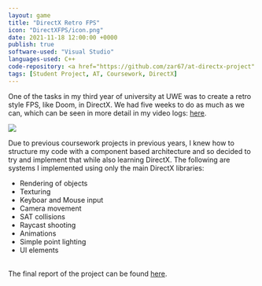```yaml
---
layout: game
title: "DirectX Retro FPS"
icon: "DirectXFPS/icon.png"
date: 2021-11-18 12:00:00 +0000
publish: true
software-used: "Visual Studio"
languages-used: C++
code-repository: <a href="https://github.com/zar67/at-directx-project" target="_blank">GitHub</a>
tags: [Student Project, AT, Coursework, DirectX]
---
```


One of the tasks in my third year of university at UWE was to create a retro style FPS, like Doom, in DirectX. We had five weeks to do as much as we can, which can be seen in more detail in my video logs: <a href="https://youtube.com/playlist?list=PLFrr5q99QVCgQ9nvAoHRC83NKl4EfjXSu" target="_blank">here</a>.

<img src="{{ site.baseurl }}/assets/DirectXFPS/final-screenshot.png"/>

Due to previous coursework projects in previous years, I knew how to structure my code with a component based architecture and so decided to try and implement that while also learning DirectX. The following are systems I implemented using only the main DirectX libraries:

- Rendering of objects
- Texturing
- Keyboar and Mouse input
- Camera movement
- SAT collisions
- Raycast shooting
- Animations
- Simple point lighting
- UI elements

<br>
The final report of the project can be found <a href="{{site.baseurl}}/assets/DirectXFPS/DirectX-Report.pdf" target="_blank">here</a>.